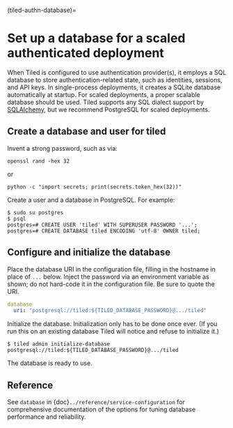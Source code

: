 (tiled-authn-database)=
# Set up a database for a scaled authenticated deployment

When Tiled is configured to use authentication provider(s), it employs a SQL
database to store authentication-related state, such as identities, sessions,
and API keys. In single-process deployments, it creates a SQLite database
automatically at startup. For scaled deployments, a proper scalable database
should be used. Tiled supports any SQL dialect support by
[SQLAlchemy](https://www.sqlalchemy.org/), but we recommend PostgreSQL for
scaled deployments.

## Create a database and user for tiled

Invent a strong password, such as via:

    openssl rand -hex 32

or

    python -c "import secrets; print(secrets.token_hex(32))"

Create a user and a database in PostgreSQL. For example:

```
$ sudo su postgres
$ psql
postgres=# CREATE USER 'tiled' WITH SUPERUSER PASSWORD '...';
postgres=# CREATE DATABASE tiled ENCODING 'utf-8' OWNER tiled;
```

## Configure and initialize the database

Place the database URI in the configuration file, filling in the hostname
in place of `...` below. Inject the password via an environment variable as shown;
do not hard-code it in the configuration file. Be sure to quote the URI.

```yaml
database
  uri: "postgresql://tiled:${TILED_DATABASE_PASSWORD}@.../tiled"
```

Initialize the database. Initialization only has to be done once ever. (If you
run this on an existing database Tiled will notice and refuse to initialize it.)

```
$ tiled admin initialize-database postgresql://tiled:${TILED_DATABASE_PASSWORD}@.../tiled
```

The database is ready to use.

## Reference

See `database` in {doc}`../reference/service-configuration` for comprehensive
documentation of the options for tuning database performance and reliability.

